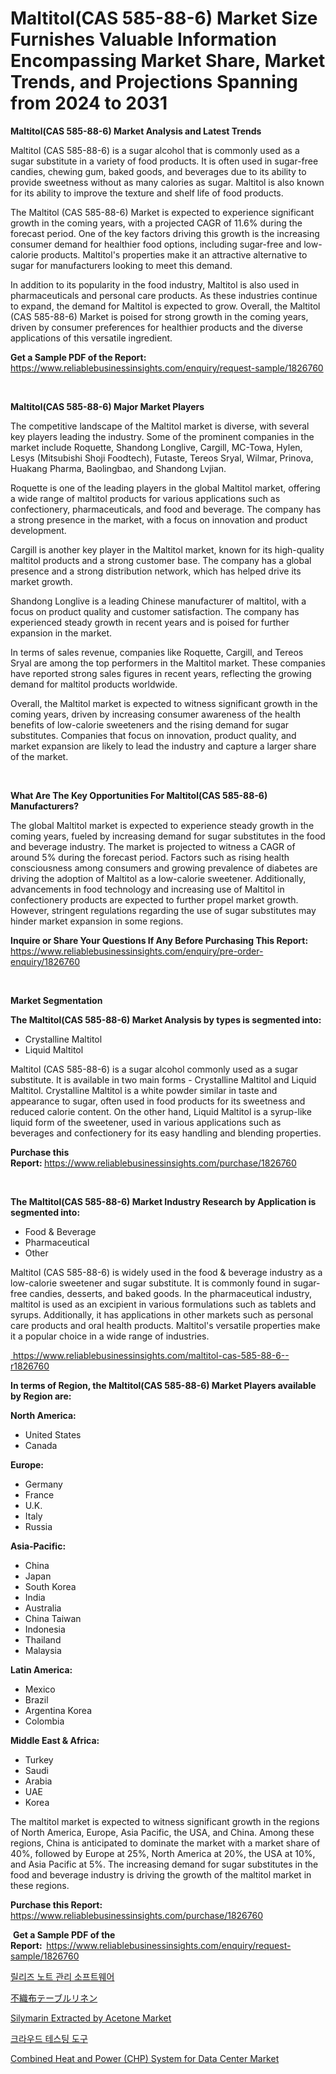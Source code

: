<p><h1>Maltitol(CAS 585-88-6) Market Size Furnishes Valuable Information Encompassing Market Share, Market Trends, and Projections Spanning from 2024 to 2031</h1></p><p><strong>Maltitol(CAS 585-88-6) Market Analysis and Latest Trends</strong></p>
<p><p>Maltitol (CAS 585-88-6) is a sugar alcohol that is commonly used as a sugar substitute in a variety of food products. It is often used in sugar-free candies, chewing gum, baked goods, and beverages due to its ability to provide sweetness without as many calories as sugar. Maltitol is also known for its ability to improve the texture and shelf life of food products.</p><p>The Maltitol (CAS 585-88-6) Market is expected to experience significant growth in the coming years, with a projected CAGR of 11.6% during the forecast period. One of the key factors driving this growth is the increasing consumer demand for healthier food options, including sugar-free and low-calorie products. Maltitol's properties make it an attractive alternative to sugar for manufacturers looking to meet this demand.</p><p>In addition to its popularity in the food industry, Maltitol is also used in pharmaceuticals and personal care products. As these industries continue to expand, the demand for Maltitol is expected to grow. Overall, the Maltitol (CAS 585-88-6) Market is poised for strong growth in the coming years, driven by consumer preferences for healthier products and the diverse applications of this versatile ingredient.</p></p>
<p><strong>Get a Sample PDF of the Report:&nbsp;</strong> <a href="https://www.reliablebusinessinsights.com/enquiry/request-sample/1826760">https://www.reliablebusinessinsights.com/enquiry/request-sample/1826760</a></p>
<p>&nbsp;</p>
<p><strong>Maltitol(CAS 585-88-6) Major Market Players</strong></p>
<p><p>The competitive landscape of the Maltitol market is diverse, with several key players leading the industry. Some of the prominent companies in the market include Roquette, Shandong Longlive, Cargill, MC-Towa, Hylen, Lesys (Mitsubishi Shoji Foodtech), Futaste, Tereos Sryal, Wilmar, Prinova, Huakang Pharma, Baolingbao, and Shandong Lvjian.</p><p>Roquette is one of the leading players in the global Maltitol market, offering a wide range of maltitol products for various applications such as confectionery, pharmaceuticals, and food and beverage. The company has a strong presence in the market, with a focus on innovation and product development.</p><p>Cargill is another key player in the Maltitol market, known for its high-quality maltitol products and a strong customer base. The company has a global presence and a strong distribution network, which has helped drive its market growth.</p><p>Shandong Longlive is a leading Chinese manufacturer of maltitol, with a focus on product quality and customer satisfaction. The company has experienced steady growth in recent years and is poised for further expansion in the market.</p><p>In terms of sales revenue, companies like Roquette, Cargill, and Tereos Sryal are among the top performers in the Maltitol market. These companies have reported strong sales figures in recent years, reflecting the growing demand for maltitol products worldwide.</p><p>Overall, the Maltitol market is expected to witness significant growth in the coming years, driven by increasing consumer awareness of the health benefits of low-calorie sweeteners and the rising demand for sugar substitutes. Companies that focus on innovation, product quality, and market expansion are likely to lead the industry and capture a larger share of the market.</p></p>
<p>&nbsp;</p>
<p><strong>What Are The Key Opportunities For Maltitol(CAS 585-88-6) Manufacturers?</strong></p>
<p><p>The global Maltitol market is expected to experience steady growth in the coming years, fueled by increasing demand for sugar substitutes in the food and beverage industry. The market is projected to witness a CAGR of around 5% during the forecast period. Factors such as rising health consciousness among consumers and growing prevalence of diabetes are driving the adoption of Maltitol as a low-calorie sweetener. Additionally, advancements in food technology and increasing use of Maltitol in confectionery products are expected to further propel market growth. However, stringent regulations regarding the use of sugar substitutes may hinder market expansion in some regions.</p></p>
<p><strong>Inquire or Share Your Questions If Any Before Purchasing This Report:</strong> <a href="https://www.reliablebusinessinsights.com/enquiry/pre-order-enquiry/1826760">https://www.reliablebusinessinsights.com/enquiry/pre-order-enquiry/1826760</a></p>
<p>&nbsp;</p>
<p><strong>Market Segmentation</strong></p>
<p><strong>The Maltitol(CAS 585-88-6) Market Analysis by types is segmented into:</strong></p>
<p><ul><li>Crystalline Maltitol</li><li>Liquid Maltitol</li></ul></p>
<p><p>Maltitol (CAS 585-88-6) is a sugar alcohol commonly used as a sugar substitute. It is available in two main forms - Crystalline Maltitol and Liquid Maltitol. Crystalline Maltitol is a white powder similar in taste and appearance to sugar, often used in food products for its sweetness and reduced calorie content. On the other hand, Liquid Maltitol is a syrup-like liquid form of the sweetener, used in various applications such as beverages and confectionery for its easy handling and blending properties.</p></p>
<p><strong>Purchase this Report:&nbsp;</strong><a href="https://www.reliablebusinessinsights.com/purchase/1826760">https://www.reliablebusinessinsights.com/purchase/1826760</a></p>
<p>&nbsp;</p>
<p><strong>The Maltitol(CAS 585-88-6) Market Industry Research by Application is segmented into:</strong></p>
<p><ul><li>Food & Beverage</li><li>Pharmaceutical</li><li>Other</li></ul></p>
<p><p>Maltitol (CAS 585-88-6) is widely used in the food & beverage industry as a low-calorie sweetener and sugar substitute. It is commonly found in sugar-free candies, desserts, and baked goods. In the pharmaceutical industry, maltitol is used as an excipient in various formulations such as tablets and syrups. Additionally, it has applications in other markets such as personal care products and oral health products. Maltitol's versatile properties make it a popular choice in a wide range of industries.</p></p>
<p><a href="https://www.reliablebusinessinsights.com/maltitol-cas-585-88-6--r1826760">&nbsp;https://www.reliablebusinessinsights.com/maltitol-cas-585-88-6--r1826760</a></p>
<p><strong>In terms of Region, the Maltitol(CAS 585-88-6) Market Players available by Region are:</strong></p>
<p>
    <p> <strong> North America: </strong>
        <ul>
            <li>United States</li>
            <li>Canada</li>
        </ul>
        </p> 
    <p> <strong> Europe: </strong>
        <ul>
            <li>Germany</li>
            <li>France</li>
            <li>U.K.</li>
            <li>Italy</li>
            <li>Russia</li>
        </ul>
        </p> 
    <p> <strong> Asia-Pacific: </strong>
        <ul>
            <li>China</li>
            <li>Japan</li>
            <li>South Korea</li>
            <li>India</li>
            <li>Australia</li>
            <li>China Taiwan</li>
            <li>Indonesia</li>
            <li>Thailand</li>
            <li>Malaysia</li>
        </ul>
        </p> 
    <p> <strong> Latin America: </strong>
        <ul>
            <li>Mexico</li>
            <li>Brazil</li>
            <li>Argentina Korea</li>
            <li>Colombia</li>
        </ul>
        </p> 
    <p> <strong> Middle East & Africa: </strong>
        <ul>
            <li>Turkey</li>
            <li>Saudi</li>
            <li>Arabia</li>
            <li>UAE</li>
            <li>Korea</li>
        </ul>
    </p>
    </p>
<p><p>The maltitol market is expected to witness significant growth in the regions of North America, Europe, Asia Pacific, the USA, and China. Among these regions, China is anticipated to dominate the market with a market share of 40%, followed by Europe at 25%, North America at 20%, the USA at 10%, and Asia Pacific at 5%. The increasing demand for sugar substitutes in the food and beverage industry is driving the growth of the maltitol market in these regions.</p></p>
<p><strong>Purchase this Report: </strong><a href="https://www.reliablebusinessinsights.com/purchase/1826760">https://www.reliablebusinessinsights.com/purchase/1826760</a></p>
<p>&nbsp;<strong>Get a Sample PDF of the Report:&nbsp;&nbsp;</strong><a href="https://www.reliablebusinessinsights.com/enquiry/request-sample/1826760">https://www.reliablebusinessinsights.com/enquiry/request-sample/1826760</a></p>
<p><strong></strong></p>
<p><p><a href="https://github.com/jimahmed0511/Market-Research-Report-List-1/blob/main/7910627143621.md">릴리즈 노트 관리 소프트웨어</a></p><p><a href="https://medium.com/@laceyzemlak1/%E4%B8%8D%E7%B9%94%E5%B8%83%E3%83%86%E3%83%BC%E3%83%96%E3%83%AB%E3%83%AA%E3%83%8D%E3%83%B3%E5%B8%82%E5%A0%B4%E8%A6%8F%E6%A8%A1-%E5%B8%82%E5%A0%B4%E3%82%BB%E3%82%B0%E3%83%A1%E3%83%B3%E3%83%86%E3%83%BC%E3%82%B7%E3%83%A7%E3%83%B3-%E5%B8%82%E5%A0%B4%E3%83%88%E3%83%AC%E3%83%B3%E3%83%89-%E3%81%8A%E3%82%88%E3%81%B32031%E5%B9%B4%E3%81%BE%E3%81%A7%E3%81%AE%E6%88%90%E9%95%B7%E5%88%86%E6%9E%90%E4%BA%88%E6%B8%AC-6f29789796b3">不織布テーブルリネン</a></p><p><a href="https://github.com/kpvmspce33/Market-Research-Report-List-1/blob/main/silymarin-extracted-by-acetone-market.md">Silymarin Extracted by Acetone Market</a></p><p><a href="https://github.com/rustymarie2024/Market-Research-Report-List-1/blob/main/8660028143620.md">크라우드 테스팅 도구</a></p><p><a href="https://issuu.com/reportprime-2/docs/combined-heat-and-power-chp-system-for-data-center">Combined Heat and Power (CHP) System for Data Center Market</a></p></p>